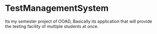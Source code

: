 # TestManagementSystem
Its my semester project of OOAD, Basically its application that will provide the testing facility of multiple students at once.
